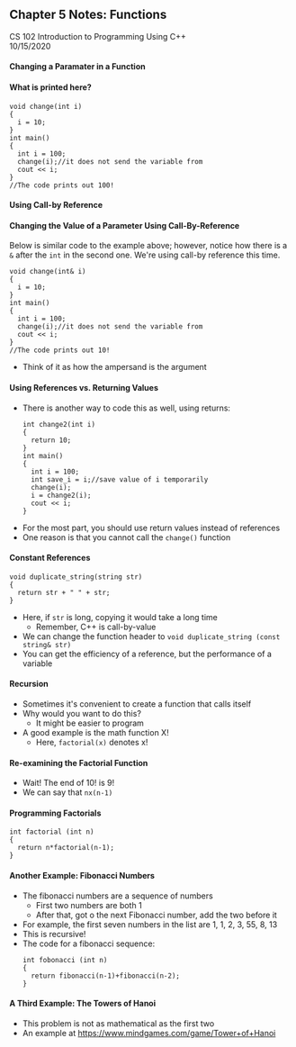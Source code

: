 ## Chapter 5 Notes: Functions  
CS 102 Introduction to Programming Using C++  
10/15/2020  

#### Changing a Paramater in a Function

#### What is printed here?
  ```
  void change(int i)
  {
    i = 10;
  }
  int main()
  {
    int i = 100;
    change(i);//it does not send the variable from 
    cout << i;
  }
  //The code prints out 100!
  ```

#### Using Call-by Reference
#### Changing the Value of a Parameter Using Call-By-Reference
Below is similar code to the example above; however, notice how there is a ```&``` after the ```int``` in the second one. We're using call-by reference this time.
  ```
  void change(int& i)
  {
    i = 10;
  }
  int main()
  {
    int i = 100;
    change(i);//it does not send the variable from 
    cout << i;
  }
  //The code prints out 10!
  ```
  - Think of it as how the ampersand is the argument

#### Using References vs. Returning Values
- There is another way to code this as well, using returns:
  ```
  int change2(int i)
  {
    return 10;
  }
  int main()
  {
    int i = 100;
    int save_i = i;//save value of i temporarily
    change(i);
    i = change2(i);
    cout << i;
  }
  ```  
- For the most part, you should use return values instead of references
- One reason is that you cannot call the ```change()``` function 

#### Constant References
```
void duplicate_string(string str)
{
  return str + " " + str;
}
```
- Here, if ```str``` is long, copying it would take a long time
  - Remember, C++ is call-by-value
- We can change the function header to ```void duplicate_string (const string& str)```  
- You can get the efficiency of a reference, but the performance of a variable  

#### Recursion 
- Sometimes it's convenient to create a function that calls itself
- Why would you want to do this?
  - It might be easier to program 
- A good example is the math function X!
  - Here, ```factorial(x)``` denotes x!

#### Re-examining the Factorial Function 
- Wait! The end of 10! is 9!
- We can say that ```nx(n-1)```

#### Programming Factorials
```
int factorial (int n)
{
  return n*factorial(n-1);
}
```

#### Another Example: Fibonacci Numbers
- The fibonacci numbers are a sequence of numbers
  - First two numbers are both 1
  - After that, got o the next Fibonacci number, add the two before it
- For example, the first seven numbers in the list are 1, 1, 2, 3, 55, 8, 13
- This is recursive!
- The code for a fibonacci sequence:
  ```
  int fobonacci (int n)
  {
    return fibonacci(n-1)+fibonacci(n-2);
  }
  ```
  
#### A Third Example: The Towers of Hanoi
- This problem is not as mathematical as the first two
- An example at https://www.mindgames.com/game/Tower+of+Hanoi 

